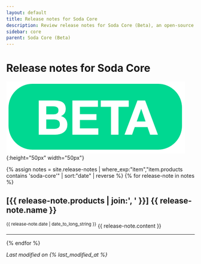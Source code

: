 ```yaml
---
layout: default
title: Release notes for Soda Core
description: Review release notes for Soda Core (Beta), an open-source tool for testing and monitoring data quality.
sidebar: core
parent: Soda Core (Beta)
---
```


# Release notes for Soda Core 


![beta](/assets/images/beta.png){:height="50px" width="50px"}

{% assign notes = site.release-notes | where_exp:"item","item.products contains 'soda-core'" | sort:"date" | reverse %}
{% for release-note in notes %}
  <h2>[{{ release-note.products | join:', ' }}] {{ release-note.name }}</h2>
  <sup>{{ release-note.date | date_to_long_string }}</sup>
  {{ release-note.content }}
  <hr/>
{% endfor %}

*Last modified on {% last_modified_at %}*